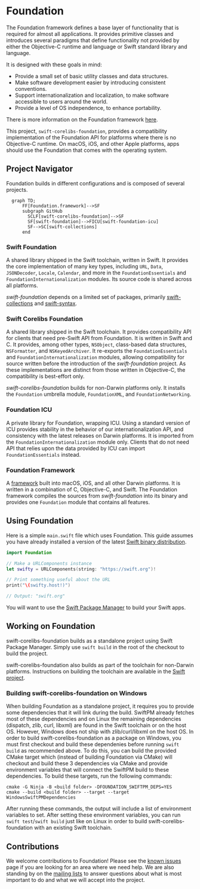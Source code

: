 # Foundation


The Foundation framework defines a base layer of functionality that is required for almost all applications. It provides primitive classes and introduces several paradigms that define functionality not provided by either the Objective-C runtime and language or Swift standard library and language.

It is designed with these goals in mind:

* Provide a small set of basic utility classes and data structures.
* Make software development easier by introducing consistent conventions.
* Support internationalization and localization, to make software accessible to users around the world.
* Provide a level of OS independence, to enhance portability.

There is more information on the Foundation framework [here](https://developer.apple.com/library/mac/documentation/Cocoa/Reference/Foundation/ObjC_classic/).

This project, `swift-corelibs-foundation`, provides a compatibility implementation of the Foundation API for platforms where there is no Objective-C runtime. On macOS, iOS, and other Apple platforms, apps should use the Foundation that comes with the operating system.

## Project Navigator

Foundation builds in different configurations and is composed of several projects.

```mermaid
  graph TD;
      FF[Foundation.framework]-->SF
      subgraph GitHub
        SCLF[swift-corelibs-foundation]-->SF
        SF[swift-foundation]-->FICU[swift-foundation-icu]
        SF-->SC[swift-collections]
      end   
```

### Swift Foundation

A shared library shipped in the Swift toolchain, written in Swift. It provides the core implementation of many key types, including `URL`, `Data`, `JSONDecoder`, `Locale`, `Calendar`, and more in the `FoundationEssentials` and `FoundationInternationalization` modules. Its source code is shared across all platforms.

_swift-foundation_ depends on a limited set of packages, primarily [swift-collections](http://github.com/apple/swift-collections) and [swift-syntax](http://github.com/apple/swift-syntax).

### Swift Corelibs Foundation

A shared library shipped in the Swift toolchain. It provides compatibility API for clients that need pre-Swift API from Foundation. It is written in Swift and C. It provides, among other types, `NSObject`, class-based data structures, `NSFormatter`, and `NSKeyedArchiver`. It re-exports the `FoundationEssentials` and `FoundationInternationalization` modules, allowing compatibility for source written before the introduction of the _swift-foundation_ project. As these implementations are distinct from those written in Objective-C, the compatibility is best-effort only.

_swift-corelibs-foundation_ builds for non-Darwin platforms only. It installs the `Foundation` umbrella module, `FoundationXML`, and `FoundationNetworking`.

### Foundation ICU

A private library for Foundation, wrapping ICU. Using a standard version of ICU provides stability in the behavior of our internationalization API, and consistency with the latest releases on Darwin platforms. It is imported from the `FoundationInternationalization` module only. Clients that do not need API that relies upon the data provided by ICU can import `FoundationEssentials` instead.

### Foundation Framework

A [framework](https://developer.apple.com/library/archive/documentation/MacOSX/Conceptual/BPFrameworks/Frameworks.html) built into macOS, iOS, and all other Darwin platforms. It is written in a combination of C, Objective-C, and Swift. The Foundation framework compiles the sources from _swift-foundation_ into its binary and provides one `Foundation` module that contains all features.


## Using Foundation

Here is a simple `main.swift` file which uses Foundation. This guide assumes you have already installed a version of the latest [Swift binary distribution](https://swift.org/download/#latest-development-snapshots).

```swift
import Foundation

// Make a URLComponents instance
let swifty = URLComponents(string: "https://swift.org")!

// Print something useful about the URL
print("\(swifty.host!)")

// Output: "swift.org"
```

You will want to use the [Swift Package Manager](https://swift.org/package-manager/) to build your Swift apps.

## Working on Foundation

swift-corelibs-foundation builds as a standalone project using Swift Package Manager. Simply use `swift build` in the root of the checkout to build the project.

swift-corelibs-foundation also builds as part of the toolchain for non-Darwin platforms. Instructions on building the toolchain are available in the [Swift project](https://github.com/swiftlang/swift?tab=readme-ov-file#building).

### Building swift-corelibs-foundation on Windows

When building Foundation as a standalone project, it requires you to provide some dependencies that it will link during the build. SwiftPM already fetches most of these dependencies and on Linux the remaining dependencies (dispatch, zlib, curl, libxml) are found in the Swift toolchain or on the host OS. However, Windows does not ship with zlib/curl/libxml on the host OS. In order to build swift-corelibs-foundation as a package on Windows, you must first checkout and build these dependenies before running `swift build` as recommended above. To do this, you can build the provided CMake target which (instead of building Foundation via CMake) will checkout and build these 3 dependencies via CMake and provide environment variables that will connect the SwiftPM build to these dependencies. To build these targets, run the following commands:

```
cmake -G Ninja -B <build folder> -DFOUNDATION_SWIFTPM_DEPS=YES
cmake --build <build folder> --target --target WindowsSwiftPMDependencies
```

After running these commands, the output will include a list of environment variables to set. After setting these environment variables, you can run `swift test`/`swift build` just like on Linux in order to build swift-corelibs-foundation with an existing Swift toolchain.

## Contributions

We welcome contributions to Foundation! Please see the [known issues](Docs/Issues.md) page if you are looking for an area where we need help. We are also standing by on the [mailing lists](https://swift.org/community/#communication) to answer questions about what is most important to do and what we will accept into the project.
